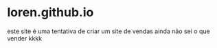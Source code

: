 # loren.github.io
este site é uma tentativa de criar um site de vendas ainda não sei o que vender kkkk